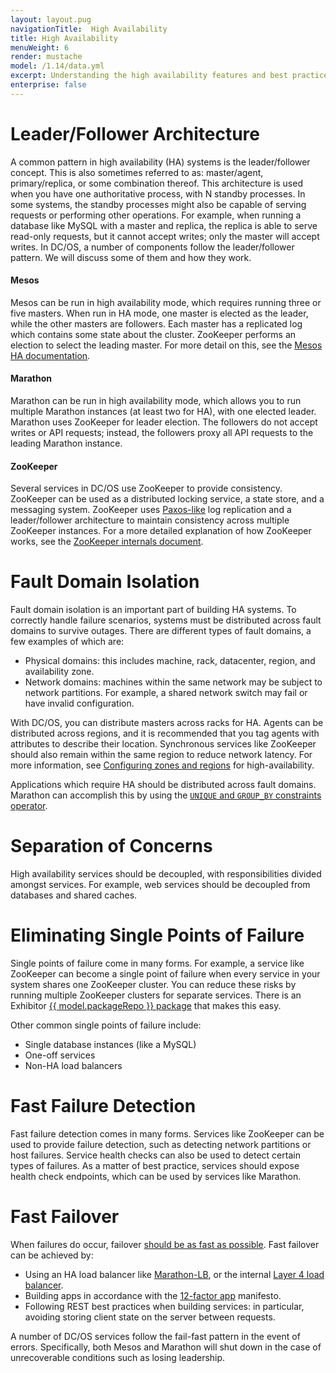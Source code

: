 ```yaml
---
layout: layout.pug
navigationTitle:  High Availability
title: High Availability
menuWeight: 6
render: mustache
model: /1.14/data.yml
excerpt: Understanding the high availability features and best practices in DC/OS
enterprise: false
---
```



# Leader/Follower Architecture

A common pattern in high availability (HA) systems is the leader/follower concept. This is also sometimes referred to as: master/agent, primary/replica, or some combination thereof. This architecture is used when you have one authoritative process, with N standby processes. In some systems, the standby processes might also be capable of serving requests or performing other operations. For example, when running a database like MySQL with a master and replica, the replica is able to serve read-only requests, but it cannot accept writes; only the master will accept writes. In DC/OS, a number of components follow the leader/follower pattern. We will discuss some of them  and how they work.

#### Mesos

Mesos can be run in high availability mode, which requires running three or five masters. When run in HA mode, one master is elected as the leader, while the other masters are followers. Each master has a replicated log which contains some state about the cluster. ZooKeeper performs an election to select the leading master. For more detail on this, see the [Mesos HA documentation](https://mesos.apache.org/documentation/latest/high-availability/).

#### Marathon

Marathon can be run in high availability mode, which allows you to run multiple Marathon instances (at least two for HA), with one elected leader. Marathon uses ZooKeeper for leader election. The followers do not accept writes or API requests; instead, the followers proxy all API requests to the leading Marathon instance.

#### ZooKeeper

Several services in DC/OS use ZooKeeper to provide consistency. ZooKeeper can be used as a distributed locking service, a state store, and a messaging system. ZooKeeper uses [Paxos-like](https://en.wikipedia.org/wiki/Paxos_(computer_science)) log replication and a leader/follower architecture to maintain consistency across multiple ZooKeeper instances. For a more detailed explanation of how ZooKeeper works, see the [ZooKeeper internals document](https://zookeeper.apache.org/doc/r3.4.8/zookeeperInternals.html).

# Fault Domain Isolation
Fault domain isolation is an important part of building HA systems. To correctly handle failure scenarios, systems must be distributed across fault domains to survive outages. There are different types of fault domains, a few examples of which are:

-  Physical domains: this includes machine, rack, datacenter, region, and availability zone.
-  Network domains: machines within the same network may be subject to network partitions. For example, a shared network switch may fail or have invalid configuration.

With DC/OS, you can distribute masters across racks for HA. Agents can be distributed across regions, and it is recommended that you tag agents with attributes to describe their location. Synchronous services like ZooKeeper should also remain within the same region to reduce network latency. For more information, see [Configuring zones and regions](/1.14/installing/production/advanced-configuration/configuring-zones-regions/) for high-availability.

Applications which require HA should be distributed across fault domains. Marathon can  accomplish this by using the [`UNIQUE`  and `GROUP_BY` constraints operator](https://mesosphere.github.io/marathon/docs/constraints.html).

# Separation of Concerns

High availability services should be decoupled, with responsibilities divided amongst services. For example, web services should be decoupled from databases and shared caches.

# Eliminating Single Points of Failure

Single points of failure come in many forms. For example, a service like ZooKeeper can become a single point of failure when every service in your system shares one ZooKeeper cluster. You can reduce these risks by running multiple ZooKeeper clusters for separate services. There is an Exhibitor [{{ model.packageRepo }} package](https://github.com/mesosphere/exhibitor-dcos) that makes this easy.

Other common single points of failure include:

- Single database instances (like a MySQL)
- One-off services
- Non-HA load balancers

# Fast Failure Detection

Fast failure detection comes in many forms. Services like ZooKeeper can be used to provide failure detection, such as detecting network partitions or host failures. Service health checks can also be used to detect certain types of failures. As a matter of best practice, services should expose health check endpoints, which can be used by services like Marathon.

# Fast Failover

When failures do occur, failover [should be as fast as possible](https://en.wikipedia.org/wiki/Fail-fast). Fast failover can be achieved by:

 * Using an HA load balancer like [Marathon-LB](/services/marathon-lb/latest/), or the internal [Layer 4 load balancer](/1.14/networking/load-balancing-vips/).
 * Building apps in accordance with the [12-factor app](http://12factor.net/) manifesto.
 * Following REST best practices when building services: in particular, avoiding storing client state on the server between requests.

A number of DC/OS services follow the fail-fast pattern in the event of errors. Specifically, both Mesos and Marathon will shut down in the case of unrecoverable conditions such as losing leadership.
